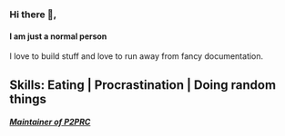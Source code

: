 ### Hi there 👋,
#### I am just a normal person
I love to build stuff and love to run away from fancy documentation. 

Skills: Eating | Procrastination | Doing random things 
----
##### [Maintainer of P2PRC](https://github.com/Akilan1999/p2p-rendering-computation)
